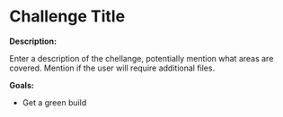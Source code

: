 # Challenge Title

**Description:**

Enter a description of the chellange, potentially mention what areas are covered. Mention if the user will require additional files.

**Goals:**

 - Get a green build

